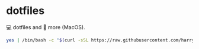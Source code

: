 # dotfiles

💻 dotfiles and 🦄 more (MacOS).

```sh
yes | /bin/bash -c "$(curl -sSL https://raw.githubusercontent.com/harrytran103/dotfiles/main/installation.sh)"
```
